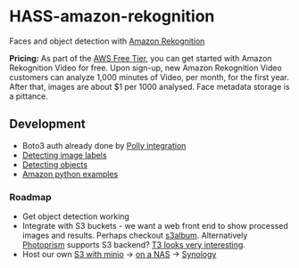 # HASS-amazon-rekognition
Faces and object detection with [Amazon Rekognition](https://aws.amazon.com/rekognition/)

**Pricing:** As part of the [AWS Free Tier](https://aws.amazon.com/rekognition/pricing/), you can get started with Amazon Rekognition Video for free. Upon sign-up, new Amazon Rekognition Video customers can analyze 1,000 minutes of Video, per month, for the first year. After that, images are about $1 per 1000 analysed. Face metadata storage is a pittance.

## Development
* Boto3 auth already done by [Polly integration](https://github.com/home-assistant/home-assistant/blob/master/homeassistant/components/tts/amazon_polly.py)
* [Detecting image labels](https://docs.aws.amazon.com/rekognition/latest/dg/labels-detect-labels-image.html)
* [Detecting objects](https://docs.aws.amazon.com/rekognition/latest/dg/images-s3.html)
* [Amazon python examples](https://github.com/awsdocs/amazon-rekognition-developer-guide/tree/master/code_examples/python_examples/image)

### Roadmap
* Get object detection working
* Integrate with S3 buckets - we want a web front end to show processed images and results. Perhaps checkout [s3album](https://github.com/toehio/s3album). Alternatively [Photoprism](https://github.com/photoprism/photoprism/wiki) supports S3 backend? [T3 looks very interesting](https://github.com/quiltdata/t4).
* Host our own [S3 with minio](https://github.com/minio/minio) -> [on a NAS](https://docs.minio.io/docs/minio-gateway-for-nas.html) -> [Synology](https://github.com/minio/minio/issues/4210)
